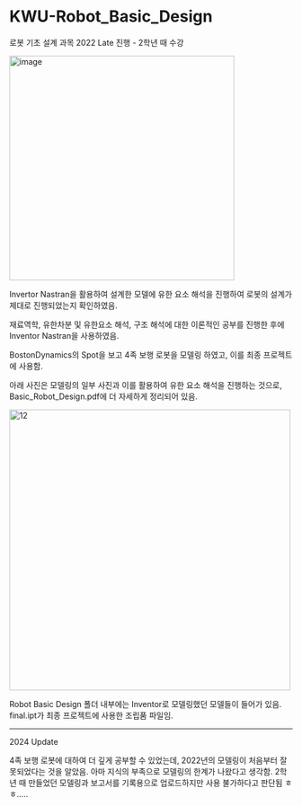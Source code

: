# KWU-Robot_Basic_Design

로봇 기초 설계 과목
2022 Late 진행 - 2학년 때 수강

<img src="https://github.com/user-attachments/assets/23a9d111-133c-42e2-affa-c23737a5496f" alt="image" width="400"/>

Invertor Nastran을 활용하여 설계한 모델에 유한 요소 해석을 진행하여 로봇의 설계가 제대로 진행되었는지 확인하였음.

재료역학, 유한차분 및 유한요소 해석, 구조 해석에 대한 이론적인 공부를 진행한 후에 Inventor Nastran을 사용하였음.

BostonDynamics의 Spot을 보고 4족 보행 로봇을 모델링 하였고, 이를 최종 프로젝트에 사용함.

아래 사진은 모델링의 일부 사진과 이를 활용하여 유한 요소 해석을 진행하는 것으로, Basic_Robot_Design.pdf에 더 자세하게 정리되어 있음.

<img width="500" alt="12" src="https://github.com/user-attachments/assets/98acee8d-17ff-4742-826d-9a88b771896b">


Robot Basic Design 폴더 내부에는 Inventor로 모델링했던 모델들이 들어가 있음. final.ipt가 최종 프로젝트에 사용한 조립품 파일임.

___

2024 Update

4족 보행 로봇에 대하여 더 깊게 공부할 수 있었는데, 2022년의 모델링이 처음부터 잘못되었다는 것을 알았음. 아마 지식의 부족으로 모델링의 한계가 나왔다고 생각함.
2학년 때 만들었던 모델링과 보고서를 기록용으로 업로드하지만 사용 불가하다고 판단됨 ㅎㅎ.....
